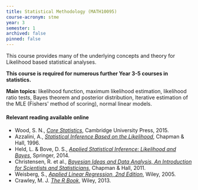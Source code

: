 ```yaml
---
title: Statistical Methodology (MATH10095)
course-acronym: stme
year: 3
semester: 1
archived: false
pinned: false
---
```


This course provides many of the underlying concepts and theory for Likelihood based statistical analyses.

**This course is required for numerous further Year 3-5 courses in statistics.**

**Main topics**: likelihood function, maximum likelihood estimation, likelihood ratio tests, Bayes theorem and posterior distribution, Iterative estimation of the MLE (Fishers' method of scoring), normal linear models.

#### Relevant reading available online

- Wood, S. N., [*Core Statistics*](https://discovered.ed.ac.uk/permalink/f/1s15qcp/TN_cdi_scopus_primary_607650732), Cambridge University Press, 2015.
- Azzalini, A., [*Statistical Inference Based on the Likelihood*](https://discovered.ed.ac.uk/permalink/f/1s15qcp/TN_cdi_askewsholts_vlebooks_9781351414470), Chapman & Hall, 1996.
- Held, L. & Bove, D. S., [*Applied Statistical Inference: Likelihood and Bayes*](https://discovered.ed.ac.uk/permalink/f/1s15qcp/TN_cdi_zurich_eprints_oai_www_zora_uzh_ch_86736), Springer, 2014.
- Christensen, R. et al., [*Bayesian Ideas and Data Analysis, An Introduction for Scientists and Statisticians*](https://discovered.ed.ac.uk/permalink/f/1njkql8/44UOE_ALMA51249566650002466), Chapman & Hall, 2011.
- Weisberg, S., [*Applied Linear Regression, 2nd Edition*](https://discovered.ed.ac.uk/permalink/f/gfso8q/44UOE_ALMA51134232160002466), Wiley, 2005.
- Crawley, M. J. [*The R Book*](https://discovered.ed.ac.uk/permalink/f/1s15qcp/TN_cdi_skillsoft_books24x7_bks00044455), Wiley, 2013.